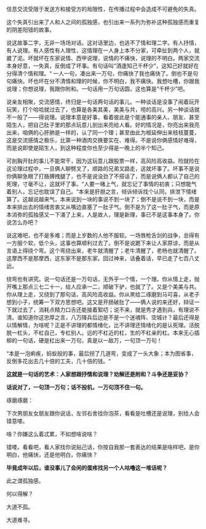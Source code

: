 信息交流受限于发送方和接受方的局限性，在传播过程中会造成不可避免的失真。

这个失真引出来了人和人之间的孤独感，也引出来一系列为弥补这种孤独感而重复的阴差阳错的故事。

说这故事二字，无非一场场对话。这对话里边，也逃不了情和理二字。有人抒情，有人说理。有人感性有人理性，这情理在一人身上本不分家，可牵扯到两个人，就崴了泥。坏就坏在东家说情、西甲说理，说情的不痛快，说理的不明白。两家交流本身好意，一失真，反倒成了坏事。有句话叫“酒逢知己千杯少”，这知己好就好在分得清个情和理。“ 一人一句，凑出来一万句，你痛快了我也痛快了。倒也不是句句痛快。坏也坏在分不清情和理的时候，你不明白，我不痛快。我想吐槽，你跟我说理；你想说理，我跟你附和。一句话用一万句话圆，这也算是“千杯少”吧。

说亲友相聚，交流感情，终归是一句话两句话的事儿。一种谈话是没事了闹着玩开玩笑，打个哈哈就过去了，也算是各美其美，美美与共，唠的高兴。另一种谈话就不一般了——得说理。说理本意是好事，看着彼此是个能通事的亲人、朋友、甚至陌生人，把自己肚子里的那点玩意儿剖出来亮给人看。好的情况是，你亮出来我亮出来，咱俩的心肝肺是一样的，认了同一个理；甚至由此为根延伸出来枝枝蔓蔓，这是交流感情之极乐，比第一种酒肉交换要实在、难得。不是说你俩感情好难得，而是说即使是陌生人，到这种程度你也至少得是一晚上的半个知己。

可剖胸开肚的事儿不能常干，因为这玩意儿跟股票一样，高风险高收益。险就险在这论理过程中，一旦俩人聊劈叉了，顺路的兄弟叉路走，这就坏事了。坏事不是说你俩聊急眼了打胳膊拽腿了，也不是说没劲了不搭话了，而是说俩人都认了自己的死理，寸毫不让，这就坏了事。“人要一赌上气，就忘记了事情的初衷；只想能气着别人，忘记也耽误了自己。“本来是肝胆之言，倾诉倾诉找个认同，排泄下情绪算了。这越说越来气，本来说到一块的事说不到一块了；倒不是说不到一块，而是本来排出去的情绪苦衷又从嘴边直塞了一肚子气。倒不是为了这一肚子气，而是原本消弥的孤独感又一下涌了上来，人是故人，理是新理，事已不是这事本身了。你说怎么办吧？

说这难吧，也不是多难；而是上岁数的人他不服软。一场唇枪舌剑的战争，总得有一方服个软，低个头，这事也算顺利过去了。倒不是说跪下来让人家原谅，而是从言语上得绕个弯。这个弯绕出来，老牛就清醒了；老牛清醒了，老杨也就清醒了。这摩西不是那摩西，这东家不是那东家。回过神来，话叠着话，早已走了七百八丈远。

绕弯也有讲究。说一句话还是一万句话，无外乎一个情，一个理。你从情上走，抛开嘴上那点三七二十一，给人应承一二，顺破下驴，也就了了。又是个美美与共。你从理上走，又绕到了那句话，高风险高收益。你从黑给二琢磨到马可喜，从老子想到小子，统筹一下双方思想吧。这又是开肠破肚了——俩人说的来还好，辩证一下就过去了，消耗点精力口舌还能接着絮叨；说不来，就是秀才遇到兵，有理说不清。谁知道你这忠厚之言，八万降兵后边是不是一个迷魂阵、空城计？最后还得是以情解情，为啥呢？正是不讲理的都情绪化，比不讲理还情绪化的是认死理。活脱脱一杠头，不杠自己，专杠别人。远的不杠近的杠，生的不杠亲的杠。本来无心插柳的一句话，硬是杠出来一万句，真是以一敌万，一句顶一万句！

“本是一泡痢疾，蚂蚁般的事，最后拐了几道弯，变成了一头大象；本为图省事，反倒多花出去几十倍的工夫，几十倍的钱。“



**这就是一句话的艺术：人家想跟抒情和说理？劝解还是附和？斗争还是妥协？**

**话说对了，一句顶一万句；话不投机，一万句顶不住一句。**

琢磨琢磨：

下次男朋友女朋友跟你说话，左邻右舍找你泡茶，看看是吐槽还是说理，别给人会错意喽。



啥？你嫌这么着忒累，不如想啥说啥？

错喽。看看吧，看人家找你说贴己话，你按自我那一套表达的结果是啥样吧，是你明白，他痛快，还是他明白，你痛快？

**毕竟成年以后，谁没事儿了会闲的蛋疼找另一个人咕噜这一堆话呢？**

此之谓孤独感。

何以得解？

大道不孤。

大道难寻。
